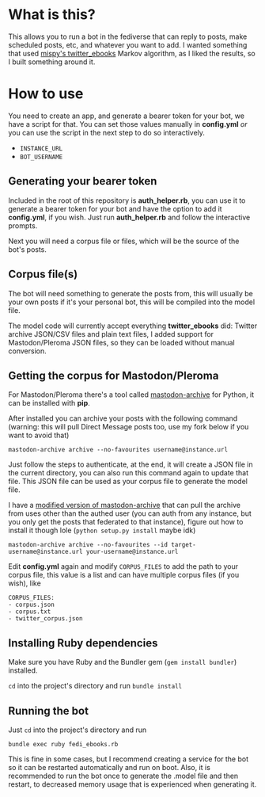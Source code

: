 # What is this?

This allows you to run a bot in the fediverse that can reply to posts, make scheduled posts, etc, and whatever you want to add.
I wanted something that used [mispy's twitter_ebooks](https://github.com/mispy/twitter_ebooks) Markov algorithm, as I liked the results, so I built something around it.


# How to use

You need to create an app, and generate a bearer token for your bot, we have a script for that. You can set those values manually in **config.yml** *or* you can use the script in the next step to do so interactively. 

* `INSTANCE_URL`
* `BOT_USERNAME`

## Generating your bearer token

Included in the root of this repository is **auth_helper.rb**, you can use it to generate a bearer token for your bot and have the option to add it **config.yml**, if you wish. Just run **auth_helper.rb** and follow the interactive prompts.

Next you will need a corpus file or files, which will be the source of the bot's posts.

## Corpus file(s)

The bot will need something to generate the posts from, this will usually be your own posts if it's your personal bot, this will be compiled into the model file.

The model code will currently accept everything **twitter_ebooks** did: Twitter archive JSON/CSV files and plain text files, I added support for Mastodon/Pleroma JSON files, so they can be loaded without manual conversion.

## Getting the corpus for Mastodon/Pleroma

For Mastodon/Pleroma there's a tool called [mastodon-archive](https://pypi.org/project/mastodon-archive/) for Python, it can be installed with **pip**.

After installed you can archive your posts with the following command (warning: this will pull Direct Message posts too, use my fork below if you want to avoid that)

`mastodon-archive archive --no-favourites username@instance.url`

Just follow the steps to authenticate, at the end, it will create a JSON file in the current directory, you can also run this command again to update that file. This JSON file can be used as your corpus file to generate the model file.

I have a [modified version of mastodon-archive](https://github.com/animeavi/mastodon-backup) that can pull the archive from uses other than the authed user (you can auth from any instance, but you only get the posts that federated to that instance), figure out how to install it though lole (`python setup.py install` maybe idk)

`mastodon-archive archive --no-favourites --id target-username@instance.url your-username@instance.url`

Edit **config.yml** again and modify `CORPUS_FILES` to add the path to your corpus file, this value is a list and can have multiple corpus files (if you wish), like

```
CORPUS_FILES:
- corpus.json
- corpus.txt
- twitter_corpus.json
```

## Installing Ruby dependencies

Make sure you have Ruby and the Bundler gem (`gem install bundler`) installed.

`cd` into the project's directory and run `bundle install`

## Running the bot

Just `cd` into the project's directory and run

`bundle exec ruby fedi_ebooks.rb`

This is fine in some cases, but I recommend creating a service for the bot so it can be restarted automatically and run on boot.
Also, it is recommended to run the bot once to generate the .model file and then restart, to decreased memory usage that is experienced when generating it.
